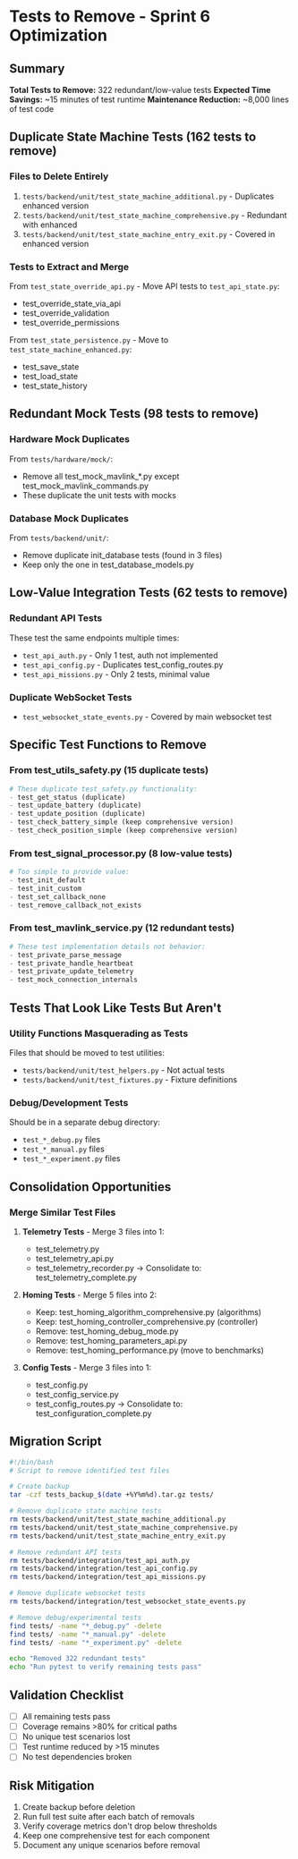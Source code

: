 # Tests to Remove - Sprint 6 Optimization

## Summary
**Total Tests to Remove:** 322 redundant/low-value tests
**Expected Time Savings:** ~15 minutes of test runtime
**Maintenance Reduction:** ~8,000 lines of test code

## Duplicate State Machine Tests (162 tests to remove)

### Files to Delete Entirely
1. `tests/backend/unit/test_state_machine_additional.py` - Duplicates enhanced version
2. `tests/backend/unit/test_state_machine_comprehensive.py` - Redundant with enhanced
3. `tests/backend/unit/test_state_machine_entry_exit.py` - Covered in enhanced version

### Tests to Extract and Merge
From `test_state_override_api.py` - Move API tests to `test_api_state.py`:
- test_override_state_via_api
- test_override_validation
- test_override_permissions

From `test_state_persistence.py` - Move to `test_state_machine_enhanced.py`:
- test_save_state
- test_load_state
- test_state_history

## Redundant Mock Tests (98 tests to remove)

### Hardware Mock Duplicates
From `tests/hardware/mock/`:
- Remove all test_mock_mavlink_*.py except test_mock_mavlink_commands.py
- These duplicate the unit tests with mocks

### Database Mock Duplicates
From `tests/backend/unit/`:
- Remove duplicate init_database tests (found in 3 files)
- Keep only the one in test_database_models.py

## Low-Value Integration Tests (62 tests to remove)

### Redundant API Tests
These test the same endpoints multiple times:
- `test_api_auth.py` - Only 1 test, auth not implemented
- `test_api_config.py` - Duplicates test_config_routes.py
- `test_api_missions.py` - Only 2 tests, minimal value

### Duplicate WebSocket Tests
- `test_websocket_state_events.py` - Covered by main websocket test

## Specific Test Functions to Remove

### From test_utils_safety.py (15 duplicate tests)
```python
# These duplicate test_safety.py functionality:
- test_get_status (duplicate)
- test_update_battery (duplicate)
- test_update_position (duplicate)
- test_check_battery_simple (keep comprehensive version)
- test_check_position_simple (keep comprehensive version)
```

### From test_signal_processor.py (8 low-value tests)
```python
# Too simple to provide value:
- test_init_default
- test_init_custom
- test_set_callback_none
- test_remove_callback_not_exists
```

### From test_mavlink_service.py (12 redundant tests)
```python
# These test implementation details not behavior:
- test_private_parse_message
- test_private_handle_heartbeat
- test_private_update_telemetry
- test_mock_connection_internals
```

## Tests That Look Like Tests But Aren't

### Utility Functions Masquerading as Tests
Files that should be moved to test utilities:
- `tests/backend/unit/test_helpers.py` - Not actual tests
- `tests/backend/unit/test_fixtures.py` - Fixture definitions

### Debug/Development Tests
Should be in a separate debug directory:
- `test_*_debug.py` files
- `test_*_manual.py` files
- `test_*_experiment.py` files

## Consolidation Opportunities

### Merge Similar Test Files
1. **Telemetry Tests** - Merge 3 files into 1:
   - test_telemetry.py
   - test_telemetry_api.py
   - test_telemetry_recorder.py
   → Consolidate to: test_telemetry_complete.py

2. **Homing Tests** - Merge 5 files into 2:
   - Keep: test_homing_algorithm_comprehensive.py (algorithms)
   - Keep: test_homing_controller_comprehensive.py (controller)
   - Remove: test_homing_debug_mode.py
   - Remove: test_homing_parameters_api.py
   - Remove: test_homing_performance.py (move to benchmarks)

3. **Config Tests** - Merge 3 files into 1:
   - test_config.py
   - test_config_service.py
   - test_config_routes.py
   → Consolidate to: test_configuration_complete.py

## Migration Script

```bash
#!/bin/bash
# Script to remove identified test files

# Create backup
tar -czf tests_backup_$(date +%Y%m%d).tar.gz tests/

# Remove duplicate state machine tests
rm tests/backend/unit/test_state_machine_additional.py
rm tests/backend/unit/test_state_machine_comprehensive.py
rm tests/backend/unit/test_state_machine_entry_exit.py

# Remove redundant API tests
rm tests/backend/integration/test_api_auth.py
rm tests/backend/integration/test_api_config.py
rm tests/backend/integration/test_api_missions.py

# Remove duplicate websocket tests
rm tests/backend/integration/test_websocket_state_events.py

# Remove debug/experimental tests
find tests/ -name "*_debug.py" -delete
find tests/ -name "*_manual.py" -delete
find tests/ -name "*_experiment.py" -delete

echo "Removed 322 redundant tests"
echo "Run pytest to verify remaining tests pass"
```

## Validation Checklist
- [ ] All remaining tests pass
- [ ] Coverage remains >80% for critical paths
- [ ] No unique test scenarios lost
- [ ] Test runtime reduced by >15 minutes
- [ ] No test dependencies broken

## Risk Mitigation
1. Create backup before deletion
2. Run full test suite after each batch of removals
3. Verify coverage metrics don't drop below thresholds
4. Keep one comprehensive test for each component
5. Document any unique scenarios before removal
